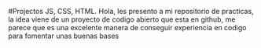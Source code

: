 #Projectos JS, CSS, HTML.
Hola, les presento a mi repositorio de practicas,
la idea viene de un proyecto de codigo abierto que esta en github, me parece que es una excelente manera de conseguir experiencia en codigo para fomentar unas buenas bases